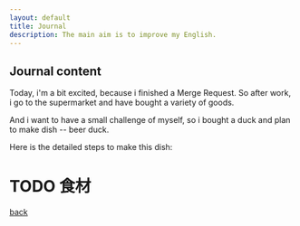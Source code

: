 ```yaml
---
layout: default
title: Journal
description: The main aim is to improve my English.
---
```


## Journal content
Today, i'm a bit excited, because i finished a Merge Request.
So after work, i go to the supermarket and have bought a variety of goods.

And i want to have a small challenge of myself, so i bought a duck and plan to make dish -- beer duck.

Here is the detailed steps to make this dish:
# TODO 食材

[back](./)

